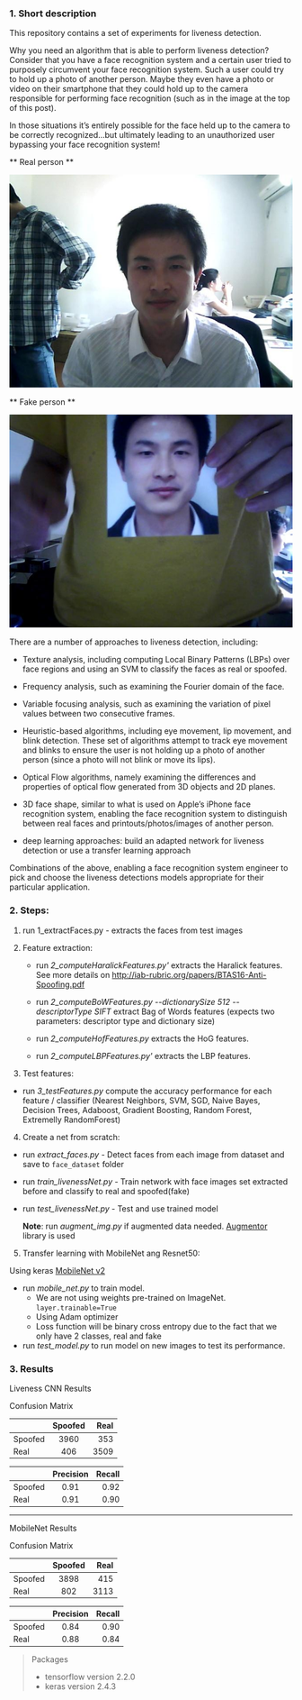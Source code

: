 ### 1. Short description

This repository contains a set of experiments for liveness detection.

Why you need an algorithm that is able to perform liveness detection? Consider that you have a face recognition system and a certain user tried to purposely circumvent your face recognition system. Such a user could try to hold up a photo of another person. Maybe they even have a photo or video on their smartphone that they could hold up to the camera responsible for performing face recognition (such as in the image at the top of this post).

In those situations it’s entirely possible for the face held up to the camera to be correctly recognized…but ultimately leading to an unauthorized user bypassing your face recognition system!

** Real person **

![Real face](db/ClientRaw/0001/0001_00_00_01_0.jpg)

** Fake person **

![Fake face](db/ImposterRaw/0001/0001_00_00_01_0.jpg)

There are a number of approaches to liveness detection, including:

- Texture analysis, including computing Local Binary Patterns (LBPs) over face regions and using an SVM to classify the faces as real or spoofed.

- Frequency analysis, such as examining the Fourier domain of the face.

- Variable focusing analysis, such as examining the variation of pixel values between two consecutive frames.

* Heuristic-based algorithms, including eye movement, lip movement, and blink detection. These set of algorithms attempt to track eye movement and blinks to ensure the user is not holding up a photo of another person (since a photo will not blink or move its lips).

- Optical Flow algorithms, namely examining the differences and properties of optical flow generated from 3D objects and 2D planes.

* 3D face shape, similar to what is used on Apple’s iPhone face recognition system, enabling the face recognition system to distinguish between real faces and printouts/photos/images of another person.

* deep learning approaches: build an adapted network for liveness detection or use a transfer learning approach

Combinations of the above, enabling a face recognition system engineer to pick and choose the liveness detections models appropriate for their particular application.

### 2. Steps:

1. run 1_extractFaces.py - extracts the faces from test images

2) Feature extraction:

   - run _2_computeHaralickFeatures.py'_ extracts the Haralick features. See more details on http://iab-rubric.org/papers/BTAS16-Anti-Spoofing.pdf

   - run _2_computeBoWFeatures.py --dictionarySize 512 --descriptorType SIFT_ extract Bag of Words features (expects two parameters: descriptor type and dictionary size)

   - run _2_computeHofFeatures.py_ extracts the HoG features.

   - run _2_computeLBPFeatures.py'_ extracts the LBP features.

3) Test features:

- run _3_testFeatures.py_ compute the accuracy performance for each feature / classifier (Nearest Neighbors, SVM, SGD, Naive Bayes, Decision Trees, Adaboost, Gradient Boosting, Random Forest, Extremelly RandomForest)

4. Create a net from scratch:

- run _extract_faces.py_ - Detect faces from each image from dataset and save to `face_dataset` folder
- run _train_livenessNet.py_ - Train network with face images set extracted before and classify to real and spoofed(fake)
- run _test_livenessNet.py_ - Test and use trained model

  **Note**: run _augment_img.py_ if augmented data needed. [Augmentor](https://augmentor.readthedocs.io/en/master/code.html) library is used

5. Transfer learning with MobileNet ang Resnet50:

Using keras [MobileNet v2](https://keras.io/applications/#mobilenetv2)

- run _mobile_net.py_ to train model.
  - We are not using weights pre-trained on ImageNet. `layer.trainable=True`
  - Using Adam optimizer
  - Loss function will be binary cross entropy due to the fact that we only have 2 classes, real and fake
- run _test_model.py_ to run model on new images to test its performance.

### 3. Results

Liveness CNN Results

Confusion Matrix

|         | Spoofed | Real |
| ------- | :-----: | ---: |
| Spoofed |  3960   |  353 |
| Real    |   406   | 3509 |

|         | Precision | Recall |
| ------- | :-------: | -----: |
| Spoofed |   0.91    |   0.92 |
| Real    |   0.91    |   0.90 |

---

MobileNet Results

Confusion Matrix

|         | Spoofed | Real |
| ------- | :-----: | ---: |
| Spoofed |  3898   |  415 |
| Real    |   802   | 3113 |

|         | Precision | Recall |
| ------- | :-------: | -----: |
| Spoofed |   0.84    |   0.90 |
| Real    |   0.88    |   0.84 |

> Packages
>
> - tensorflow version 2.2.0
> - keras version 2.4.3
